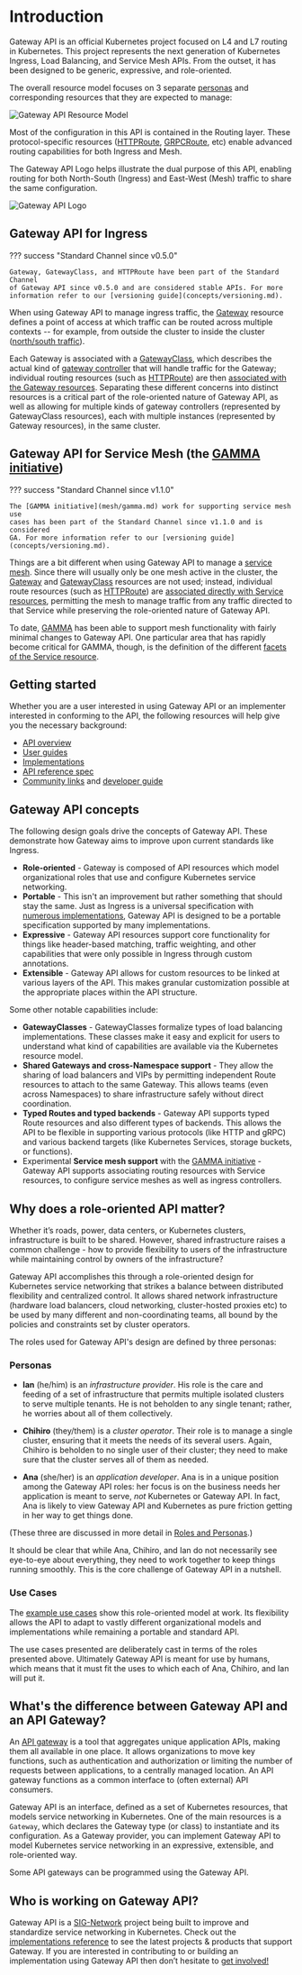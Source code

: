 # Introduction

Gateway API is an official Kubernetes project focused on L4 and L7 routing in
Kubernetes. This project represents the next generation of Kubernetes Ingress,
Load Balancing, and Service Mesh APIs. From the outset, it has been designed to
be generic, expressive, and role-oriented.

The overall resource model focuses on 3 separate
[personas](concepts/roles-and-personas.md) and corresponding resources that
they are expected to manage:

<!-- Source: https://docs.google.com/presentation/d/11HEYCgFi-aya7FS91JvAfllHiIlvfgcp7qpi_Azjk4E/edit#slide=id.g292839eca6d_1_0 -->
<img src="/images/resource-model.png" alt="Gateway API Resource Model" class="center" />

Most of the configuration in this API is contained in the Routing layer. These
protocol-specific resources ([HTTPRoute](api-types/httproute.md),
[GRPCRoute](api-types/grpcroute.md), etc) enable advanced routing capabilities
for both Ingress and Mesh.

The Gateway API Logo helps illustrate the dual purpose of this API, enabling
routing for both North-South (Ingress) and East-West (Mesh) traffic to share the
same configuration.

<img src="/images/logo/logo-text-horizontal.png" alt="Gateway API Logo" class="center" />

## Gateway API for Ingress <a name="for-ingress"></a>

??? success "Standard Channel since v0.5.0"

    Gateway, GatewayClass, and HTTPRoute have been part of the Standard Channel
    of Gateway API since v0.5.0 and are considered stable APIs. For more
    information refer to our [versioning guide](concepts/versioning.md).

When using Gateway API to manage ingress traffic, the [Gateway](api-types/gateway.md) resource
defines a point of access at which traffic can be routed across multiple
contexts -- for example, from outside the cluster to inside the cluster
([north/south traffic]).

Each Gateway is associated with a [GatewayClass](api-types/gatewayclass.md), which
describes the actual kind of [gateway controller] that will handle traffic for
the Gateway; individual routing resources (such as
[HTTPRoute](api-types/httproute.md)) are then [associated with the Gateway
resources][gateway-attachment]. Separating these different concerns into
distinct resources is a critical part of the role-oriented nature of Gateway
API, as well as allowing for multiple kinds of gateway controllers (represented
by GatewayClass resources), each with multiple instances (represented by Gateway
resources), in the same cluster.

[Ingress API]:https://kubernetes.io/docs/concepts/services-networking/ingress/
[north/south traffic]:concepts/glossary.md#northsouth-traffic
[east/west traffic]:concepts/glossary.md#eastwest-traffic
[gateway controller]:concepts/glossary.md#gateway-controller
[gateway-attachment]:concepts/api-overview.md#attaching-routes-to-gateways

## Gateway API for Service Mesh (the [GAMMA initiative](mesh/gamma.md)) <a name="for-service-mesh"></a>

??? success "Standard Channel since v1.1.0"

    The [GAMMA initiative](mesh/gamma.md) work for supporting service mesh use
    cases has been part of the Standard Channel since v1.1.0 and is considered
    GA. For more information refer to our [versioning guide](concepts/versioning.md).

Things are a bit different when using Gateway API to manage a [service
mesh][service-mesh]. Since there will usually only be one mesh active in the
cluster, the [Gateway](api-types/gateway.md) and
[GatewayClass](api-types/gatewayclass.md) resources are not used; instead,
individual route resources (such as [HTTPRoute](api-types/httproute.md)) are
[associated directly with Service resources][mesh-attachment], permitting the
mesh to manage traffic from any traffic directed to that Service while
preserving the role-oriented nature of Gateway API.

To date, [GAMMA](mesh/index.md) has been able to support mesh functionality with
fairly minimal changes to Gateway API. One particular area that has
rapidly become critical for GAMMA, though, is the definition of the different
[facets of the Service resource][service-facets].

[gamma]:mesh/index.md
[service-mesh]:concepts/glossary.md#service-mesh
[service-facets]:mesh/service-facets.md
[mesh-attachment]:/mesh/index.md

## Getting started

Whether you are a user interested in using Gateway API or an implementer
interested in conforming to the API, the following resources will help give
you the necessary background:

- [API overview](concepts/api-overview.md)
- [User guides](guides/index.md)
- [Implementations](implementations.md)
- [API reference spec](reference/spec.md)
- [Community links](contributing/index.md) and [developer guide](contributing/devguide.md)

## Gateway API concepts
The following design goals drive the concepts of Gateway API. These
demonstrate how Gateway aims to improve upon current standards like Ingress.

- **Role-oriented** - Gateway is composed of API resources which model
organizational roles that use and configure Kubernetes service networking.
- **Portable** - This isn't an improvement but rather something
that should stay the same. Just as Ingress is a universal specification with
[numerous implementations](https://kubernetes.io/docs/concepts/services-networking/ingress-controllers/),
Gateway API is designed to be a portable specification supported by many
implementations.
- **Expressive** - Gateway API resources support core functionality for things
like header-based matching, traffic weighting, and other capabilities that
were only possible in Ingress through custom annotations.
- **Extensible** - Gateway API allows for custom resources to be linked at
various layers of the API. This makes granular customization possible at the
appropriate places within the API structure.

Some other notable capabilities include:

- **GatewayClasses** - GatewayClasses formalize types of load balancing
implementations. These classes make it easy and explicit for users to
understand what kind of capabilities are available via the Kubernetes resource
model.
- **Shared Gateways and cross-Namespace support** - They allow the sharing of
load balancers and VIPs by permitting independent Route resources to attach to
the same Gateway. This allows teams (even across Namespaces) to share
infrastructure safely without direct coordination.
- **Typed Routes and typed backends** - Gateway API supports typed Route
resources and also different types of backends. This allows the API to be
flexible in supporting various protocols (like HTTP and gRPC) and
various backend targets (like Kubernetes Services, storage buckets, or
functions).
- Experimental **Service mesh support** with the [GAMMA initiative][gamma] -
Gateway API supports associating routing resources with Service resources,
to configure service meshes as well as ingress controllers.

## Why does a role-oriented API matter?

Whether it’s roads, power, data centers, or Kubernetes clusters,
infrastructure is built to be shared. However, shared infrastructure raises a
common challenge - how to provide flexibility to users of the infrastructure
while maintaining control by owners of the infrastructure?

Gateway API accomplishes this through a role-oriented design for
Kubernetes service networking that strikes a balance between distributed
flexibility and centralized control. It allows shared network infrastructure
(hardware load balancers, cloud networking, cluster-hosted proxies etc) to be
used by many different and non-coordinating teams, all bound by the policies
and constraints set by cluster operators.

The roles used for Gateway API's design are defined by three personas:

### Personas

- **Ian** (he/him) is an _infrastructure provider_. His role is the care and
  feeding of a set of infrastructure that permits multiple isolated clusters
  to serve multiple tenants. He is not beholden to any single tenant; rather,
  he worries about all of them collectively.

- **Chihiro** (they/them) is a _cluster operator_. Their role is to manage a
  single cluster, ensuring that it meets the needs of its several users.
  Again, Chihiro is beholden to no single user of their cluster; they need to
  make sure that the cluster serves all of them as needed.

- **Ana** (she/her) is an _application developer_. Ana is in a unique position
  among the Gateway API roles: her focus is on the business needs her
  application is meant to serve, _not_ Kubernetes or Gateway API. In fact,
  Ana is likely to view Gateway API and Kubernetes as pure friction
  getting in her way to get things done.

(These three are discussed in more detail in [Roles and
Personas](concepts/roles-and-personas.md).)

It should be clear that while Ana, Chihiro, and Ian do not necessarily see
eye-to-eye about everything, they need to work together to keep things running
smoothly. This is the core challenge of Gateway API in a nutshell.

### Use Cases

The [example use cases][use-cases] show this role-oriented model at work. Its
flexibility allows the API to adapt to vastly different organizational models
and implementations while remaining a portable and standard API.

The use cases presented are deliberately cast in terms of the roles presented
above. Ultimately Gateway API is meant for use by humans, which means that
it must fit the uses to which each of Ana, Chihiro, and Ian will put it.

[use-cases]:concepts/use-cases.md

## What's the difference between Gateway API and an API Gateway?

An [API gateway](https://glossary.cncf.io/api-gateway/) is a tool that
aggregates unique application APIs, making them all available in one place.
It allows organizations to move key functions, such as authentication and
authorization or limiting the number of requests between applications, to a
centrally managed location. An API gateway functions as a common interface to (often external) API consumers.

Gateway API is an interface, defined as a set of Kubernetes resources, that 
models service networking in Kubernetes. One of the main resources is a `Gateway`,
which declares the Gateway type (or class) to instantiate and its configuration.
As a Gateway provider, you can implement Gateway API to model Kubernetes service
networking in an expressive, extensible, and role-oriented way.

Some API gateways can be programmed using the Gateway API.

## Who is working on Gateway API?

Gateway API is a
[SIG-Network](https://github.com/kubernetes/community/tree/master/sig-network)
project being built to improve and standardize service networking in Kubernetes.
Check out the [implementations reference](implementations.md) to see the latest
projects & products that support Gateway. If you are interested in contributing
to or building an implementation using Gateway API then don’t hesitate to [get
involved!](contributing/index.md)

[sig-network]: https://github.com/kubernetes/community/tree/master/sig-network

